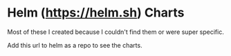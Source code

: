 # Helm (https://helm.sh) Charts

Most of these I created because I couldn't find them or were super specific.

Add this url to helm as a repo to see the charts. 
